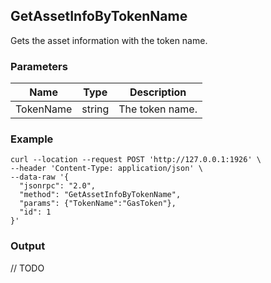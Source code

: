 ## GetAssetInfoByTokenName

 Gets the asset information with the token name.

### Parameters

| Name         | Type   | Description       |
| ---------------- | -------------- | ------- |
| TokenName |string       |The token name.       |

### Example

```shell
curl --location --request POST 'http://127.0.0.1:1926' \
--header 'Content-Type: application/json' \
--data-raw '{
  "jsonrpc": "2.0",
  "method": "GetAssetInfoByTokenName",
  "params": {"TokenName":"GasToken"},
  "id": 1
}'
```

### Output

// TODO
